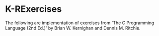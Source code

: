 K-RExercises
============

The following are implementation of exercises from 'The C Programming Language (2nd Ed.)' by Brian W. Kernighan and Dennis M. Ritchie.
